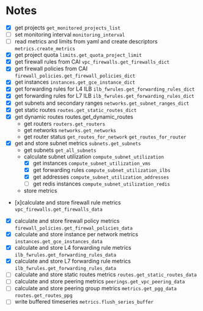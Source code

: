 # Notes

- [x] get projects
  `get_monitored_projects_list`
- [ ] set monitoring interval
  `monitoring_interval`
- [ ] read metrics and limits from yaml and create descriptors
  `metrics.create_metrics`
- [x] get project quota
  `limits.get_quota_project_limit`
- [x] get firewall rules from CAI
  `vpc_firewalls.get_firewalls_dict`
- [x] get firewall policies from CAI
  `firewall_policies.get_firewall_policies_dict`
- [x] get instances
  `instances.get_gce_instance_dict`
- [x] get forwarding rules for L4 ILB
  `ilb_fwrules.get_forwarding_rules_dict`
- [x] get forwarding rules for L7 ILB
  `ilb_fwrules.get_forwarding_rules_dict`
- [x] get subnets and secondary ranges
  `networks.get_subnet_ranges_dict`
- [x] get static routes
  `routes.get_static_routes_dict`
- [x] get dynamic routes
  routes.get_dynamic_routes
  - get routers
    `routers.get_routers`
  - get networks
    `networks.get_networks`
  - get router status
    `get_routes_for_network`
    `get_routes_for_router`
- [x] get and store subnet metrics
  `subnets.get_subnets`
  - get subnets
    `get_all_subnets`
  - calculate subnet utilization
    `compute_subnet_utilization`
    - [x] get instances
      `compute_subnet_utilization_vms`
    - [x] get forwarding rules
      `compute_subnet_utilization_ilbs`
    - [x] get addresses
      `compute_subnet_utilization_addresses`
    - [ ] get redis instances
      `compute_subnet_utilization_redis`
  - store metrics
- [x]calculate and store firewall rule metrics
  `vpc_firewalls.get_firewalls_data`
- [x] calculate and store firewall policy metrics
  `firewall_policies.get_firewal_policies_data`
- [x] calculate and store instance per network metrics
  `instances.get_gce_instances_data`
- [x] calculate and store L4 forwarding rule metrics
  `ilb_fwrules.get_forwarding_rules_data`
- [x] calculate and store L7 forwarding rule metrics
  `ilb_fwrules.get_forwarding_rules_data`
- [ ] calculate and store static routes metrics
  `routes.get_static_routes_data`
- [ ] calculate and store peering metrics
  `peerings.get_vpc_peering_data`
- [ ] calculate and store peering group metrics
  `metrics.get_pgg_data`
  `routes.get_routes_ppg`
- [ ] write buffered timeseries
  `metrics.flush_series_buffer`

